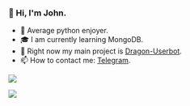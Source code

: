 ### 👋 Hi, I'm John.


- 🐍 Average python enjoyer.
- 🎓 I am currently learning MongoDB.
- 👾 Right now my main project is [Dragon-Userbot](https://github.com/Dragon-Userbot/Dragon-Userbot).
- 📫 How to contact me: [Telegram](https://t.me/john_phonk).


![](https://komarev.com/ghpvc/?username=john-phonk&color=565f89&style=flat)

[![](https://github-readme-stats.vercel.app/api?&show_icons=true&theme=tokyonight&show_icons=true&username=john-phonk)](https://github.com/anuraghazra/github-readme-stats)

